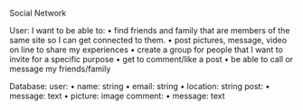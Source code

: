 Social Network

User: I want to be able to:
• find friends and family that are members of the same site so I can get connected to them.
• post pictures, message, video on line to share my experiences
• create a group for people that I want to invite for a specific purpose
• get to comment/like a post
• be able to call or message my friends/family

Database:
user:
	•    name: string
	•    email: string
	•    location: string
post:
	•    message: text
	•    picture: image
comment:
•	message: text